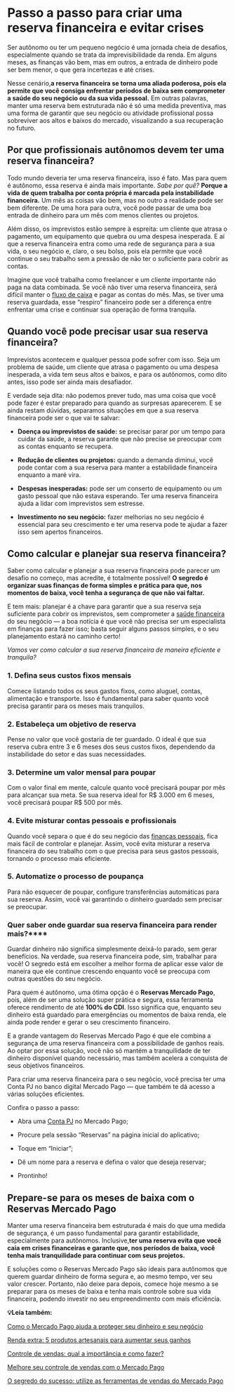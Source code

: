# Passo a passo para criar uma reserva financeira e evitar crises

Ser autônomo ou ter um pequeno negócio é uma jornada cheia de desafios, especialmente quando se trata da imprevisibilidade da renda. Em alguns meses, as finanças vão bem, mas em outros, a entrada de dinheiro pode ser bem menor, o que gera incertezas e até crises.

Nesse cenário,**a reserva financeira se torna uma aliada poderosa, pois ela permite que você consiga enfrentar períodos de baixa sem comprometer a saúde do seu negócio ou da sua vida pessoal.** Em outras palavras, manter uma reserva bem estruturada não é só uma medida preventiva, mas uma forma de garantir que seu negócio ou atividade profissional possa sobreviver aos altos e baixos do mercado, visualizando a sua recuperação no futuro.

## **Por que profissionais autônomos devem ter uma reserva financeira?**

Todo mundo deveria ter uma reserva financeira, isso é fato. Mas para quem é autônomo, essa reserva é ainda mais importante. *Sabe por quê?* **Porque a vida de quem trabalha por conta própria é marcada pela instabilidade financeira.** Um mês as coisas vão bem, mas no outro a realidade pode ser bem diferente. De uma hora para outra, você pode passar de uma boa entrada de dinheiro para um mês com menos clientes ou projetos.

Além disso, os imprevistos estão sempre à espreita: um cliente que atrasa o pagamento, um equipamento que quebra ou uma despesa inesperada. E aí que a reserva financeira entra como uma rede de segurança para a sua vida, o seu negócio e, claro, o seu bolso, pois ela permite que você continue o seu trabalho sem a pressão de não ter o suficiente para cobrir as contas.

Imagine que você trabalha como freelancer e um cliente importante não paga na data combinada. Se você não tiver uma reserva financeira, será difícil manter o [fluxo de caixa](https://meubolso.mercadopago.com.br/fluxo-de-caixa-sazonalidade) e pagar as contas do mês. Mas, se tiver uma reserva guardada, esse “respiro” financeiro pode ser a diferença entre enfrentar uma crise e continuar sua operação de forma tranquila.

## **Quando você pode precisar usar sua reserva financeira?**

Imprevistos acontecem e qualquer pessoa pode sofrer com isso. Seja um problema de saúde, um cliente que atrasa o pagamento ou uma despesa inesperada, a vida tem seus altos e baixos, e para os autônomos, como dito antes, isso pode ser ainda mais desafiador.

E verdade seja dita: não podemos prever tudo, mas uma coisa que você pode fazer é estar preparado para quando as surpresas aparecerem. E se ainda restam dúvidas, separamos situações em que a sua reserva financeira pode ser o que vai te salvar:

- **Doença ou imprevistos de saúde:** se precisar parar por um tempo para cuidar da saúde, a reserva garante que não precise se preocupar com as contas enquanto se recupera.

- **Redução de clientes ou projetos:** quando a demanda diminui, você pode contar com a sua reserva para manter a estabilidade financeira enquanto a maré vira.

- **Despesas inesperadas:** pode ser um conserto de equipamento ou um gasto pessoal que não estava esperando. Ter uma reserva financeira ajuda a lidar com imprevistos sem estresse.

- **Investimento no seu negócio:** fazer melhorias no seu negócio é essencial para seu crescimento e ter uma reserva pode te ajudar a fazer isso sem apertos financeiros.

## **Como calcular e planejar sua reserva financeira?**

Saber como calcular e planejar a sua reserva financeira pode parecer um desafio no começo, mas acredite, é totalmente possível! **O segredo é organizar suas finanças de forma simples e prática para que, nos momentos de baixa, você tenha a segurança de que não vai faltar.**

E tem mais: planejar é a chave para garantir que a sua reserva seja suficiente para cobrir os imprevistos, sem comprometer a [saúde financeira](https://meubolso.mercadopago.com.br/avaliar-saude-financeira-do-negocio) do seu negócio — a boa notícia é que você não precisa ser um especialista em finanças para fazer isso; basta seguir alguns passos simples, e o seu planejamento estará no caminho certo!

*Vamos ver como calcular a sua reserva financeira de maneira eficiente e tranquila?*

### **1. Defina seus custos fixos mensais**

Comece listando todos os seus gastos fixos, como aluguel, contas, alimentação e transporte. Isso é fundamental para saber quanto você precisa garantir para os meses mais tranquilos.

### **2. Estabeleça um objetivo de reserva**

Pense no valor que você gostaria de ter guardado. O ideal é que sua reserva cubra entre 3 e 6 meses dos seus custos fixos, dependendo da instabilidade do setor e das suas necessidades.

### **3. Determine um valor mensal para poupar**

Com o valor final em mente, calcule quanto você precisará poupar por mês para alcançar sua meta. Se sua reserva ideal for R$ 3.000 em 6 meses, você precisará poupar R$ 500 por mês.

### **4. Evite misturar contas pessoais e profissionais**

Quando você separa o que é do seu negócio das [finanças pessoais](https://meubolso.mercadopago.com.br/mei-como-separar-financas-pessoais-das-corporativas), fica mais fácil de controlar e planejar. Assim, você evita misturar a reserva financeira do seu trabalho com o que precisa para seus gastos pessoais, tornando o processo mais eficiente.

### **5. Automatize o processo de poupança**

Para não esquecer de poupar, configure transferências automáticas para sua reserva. Assim, você vai garantindo o dinheiro guardado sem precisar se preocupar.

### Quer saber onde guardar sua reserva financeira para render mais?****

Guardar dinheiro não significa simplesmente deixá-lo parado, sem gerar benefícios. Na verdade, sua reserva financeira pode, sim, trabalhar para você! O segredo está em escolher a melhor forma de aplicar esse valor de maneira que ele continue crescendo enquanto você se preocupa com outras questões do seu negócio.

Para quem é autônomo, uma ótima opção é o **Reservas Mercado Pago**, pois, além de ser uma solução super prática e segura, essa ferramenta oferece rendimento de até **100% do CDI**. Isso significa que, enquanto seu dinheiro está guardado para emergências ou momentos de baixa renda, ele ainda pode render e gerar o seu crescimento financeiro.

E a grande vantagem do Reservas Mercado Pago é que ele combina a segurança de uma reserva financeira com a possibilidade de ganhos reais. Ao optar por essa solução, você não só mantém a tranquilidade de ter dinheiro disponível quando necessário, mas também acelera a conquista de seus objetivos financeiros.

Para criar uma reserva financeira para o seu negócio, você precisa ter uma Conta PJ no banco digital Mercado Pago — que também te dá acesso a várias soluções eficientes.

Confira o passo a passo:

- Abra uma [Conta PJ](https://meubolso.mercadopago.com.br/6-solucoes-disponiveis-na-conta-mercado-pago-para-seu-negocio) no Mercado Pago; 

- Procure pela sessão “Reservas” na página inicial do aplicativo;

- Toque em “Iniciar”; 

- Dê um nome para a reserva e defina o valor que deseja reservar; 

- Prontinho!

## **Prepare-se para os meses de baixa com o Reservas Mercado Pago**

Manter uma reserva financeira bem estruturada é mais do que uma medida de segurança, é um passo fundamental para garantir estabilidade, especialmente para autônomos. Inclusive,**ter uma reserva evita que você caia em crises financeiras e garante que, nos períodos de baixa, você tenha mais tranquilidade para continuar com seus projetos.**

E soluções como o Reservas Mercado Pago são ideais para autônomos que querem guardar dinheiro de forma segura e, ao mesmo tempo, ver seu valor crescer. Portanto, não deixe para depois, comece hoje mesmo a se preparar para os meses de baixa e tenha mais controle sobre sua vida financeira, podendo investir no seu empreendimento com mais eficiência.

**💡Leia também:**

[Como o Mercado Pago ajuda a proteger seu dinheiro e seu negócio](https://meubolso.mercadopago.com.br/como-o-mercado-pago-te-ajuda-a-proteger-seu-dinheiro-e-o-seu-negocio)

[Renda extra: 5 produtos artesanais para aumentar seus ganhos](https://meubolso.mercadopago.com.br/renda-extra-com-produtos-artesanais)

[Controle de vendas: qual a importância e como fazer?](https://meubolso.mercadopago.com.br/controle-de-vendas)

[Melhore seu controle de vendas com o Mercado Pago](https://meubolso.mercadopago.com.br/melhore-o-controle-de-vendas-do-seu-negocio-com-o-mercado-pago)

[O segredo do sucesso: utilize as ferramentas de vendas do Mercado Pago](https://meubolso.mercadopago.com.br/ferramentas-de-vendas-mercado-pago)